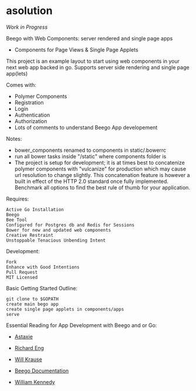 asolution
==========

*Work in Progress* 

Beego with Web Components: server rendered and single page apps

   * Components for Page Views & Single Page Applets


This project is an example layout to start using web components in your next web app backed in go.
Supports server side rendering and single page app(lets)


Comes with:

   * Polymer Components
   * Registration
   * Login
   * Authentication
   * Authorization
   * Lots of comments to understand Beego App developement

Notes:

   * bower_components renamed to components in static/.bowerrc
   * run all bower tasks inside "/static" where components folder is
   * The project is setup for development; it is at times best to concatenize polymer components with "vulcanize" for production which may cause url resolution to change slightly.  This concatenation feature is however a built in effect of the HTTP 2.0 standard once fully implemented.  Benchmark all options to find the best rule of thumb for your application.


Requires:

    Active Go Installation 
    Beego
    Bee Tool
    Configured for Postgres db and Redis for Sessions
    Bower for new and updated web components
    Creative Restraint
    Unstoppable Tenacious Unbending Intent


Development:

    Fork
    Enhance with Good Intentions
    Pull Request
    MIT Licensed


Basic Getting Started Outline:

    git clone to $GOPATH
    create main bego app
    create single page applets in components/apps
    serve


Essential Reading for App Development with Beego and or Go:

* [Astaxie](http://astaxie.gitbooks.io/build-web-application-with-golang/)

* [Richard Eng](https://medium.com/@richardeng/a-word-from-the-beegoist-d562ff8589d7)

* [Will Krause](http://hobbyisthacker.com/authentication-with-beego-pt-1-env-setup-and-table-generation/)

* [Beego Documentation](http://beego.me/docs/intro/)

* [William Kennedy](http://www.goinggo.net/)

